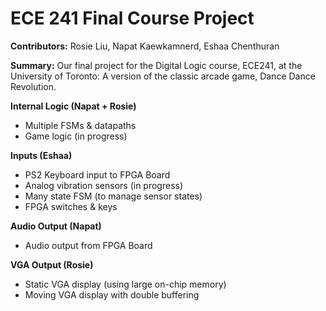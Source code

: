 # ECE 241 Final Course Project
**Contributors:** Rosie Liu, Napat Kaewkamnerd, Eshaa Chenthuran

**Summary:** Our final project for the Digital Logic course, ECE241, at the University of Toronto: A version of the classic arcade game, Dance Dance Revolution.

**Internal Logic (Napat + Rosie)**
- Multiple FSMs & datapaths
- Game logic (in progress)

**Inputs (Eshaa)**
- PS2 Keyboard input to FPGA Board
- Analog vibration sensors (in progress)
- Many state FSM (to manage sensor states)
- FPGA switches & keys
  
**Audio Output (Napat)**
- Audio output from FPGA Board
  
**VGA Output (Rosie)**
- Static VGA display (using large on-chip memory)
- Moving VGA display with double buffering
